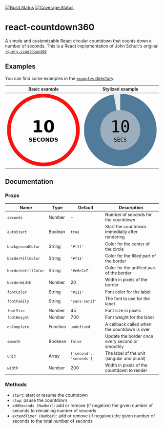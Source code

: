 [![Build Status](https://travis-ci.org/julienc91/react-countdown360.svg?branch=master)](https://travis-ci.org/julienc91/react-countdown360)
[![Coverage Status](https://coveralls.io/repos/github/julienc91/react-countdown360/badge.svg?branch=master)](https://coveralls.io/github/julienc91/react-countdown360?branch=master)

# react-countdown360

A simple and customizable React circular countdown that counts down a number of seconds.
This is a React implementation of John Schult's original [`jquery.countdown360`](https://github.com/johnschult/jquery.countdown360)

## Examples

You can find some examples in the [`examples` directory](https://github.com/julienc91/react-countdown360/tree/master/examples).

| Basic example              | Stylized example              |
| -------------------------- |-------------------------------|
| ![Basic example][example1] | ![Stylized example][example2] |


[example1]: https://github.com/julienc91/react-countdown360/blob/master/doc/01_basic_countdown.gif "Baic example"
[example2]: https://github.com/julienc91/react-countdown360/blob/master/doc/02_stylized_countdown.gif "Stylized example"


## Documentation

### Props

| Name                | Type     | Default                 | Description                                     |
|---------------------|----------|-------------------------|-------------------------------------------------|
| `seconds`           | Number   | -                       | Number of seconds for the countdown             |
| `autoStart`         | Boolean  | `true`                  | Start the countdown immediatly after rendering  |
| `backgroundColor`   | String   | `'#fff'`                | Color for the center of the circle              |
| `borderFillColor`   | String   | `'#f11'`                | Color for the filled part of the border         |
| `borderUnfillColor` | String   | `'#e6e2e7'`             | Color for the unfilled part of the border       |
| `borderWidth`       | Number   | 20                      | Width in pixels of the border                   |
| `fontColor`         | String   | `'#111'`                | Font color for the label                        |
| `fontFamily`        | String   | `'sans-serif'`          | The font to use for the label                   |
| `fontSize`          | Number   | 45                      | Font size in pixels                             |
| `fontWeight`        | Number   | 700                     | Font weight for the label                       |
| `onComplete`        | Function | `undefined`             | A callback called when the countdown is over    |
| `smooth`            | Bookean  | `false`                 | Update the border once every second or smoothly |
| `unit`              | Array    | `['second', 'seconds']` | The label of the unit (singular and plural)     |
| `width`             | Number   | 200                     | Width in pixels of the countdown to render      |


### Methods

* `start`: start or resume the countdown
* `stop`: pause the countdown
* `addSeconds (Number)`: add or remove (if negative) the given number of seconds to remaining number of seconds
* `extendTimer (Number)`: add or remove (if negative) the given number of seconds to the total number of seconds
